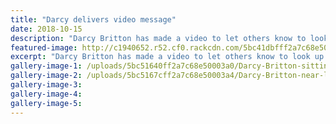 ```yaml
---
title: "Darcy delivers video message"
date: 2018-10-15
description: "Darcy Britton has made a video to let others know to look up when he's coming..."
featured-image: http://c1940652.r52.cf0.rackcdn.com/5bc41dbfff2a7c68e5000372/Darcy-Britton-320-chron-15-oct.jpg
excerpt: "Darcy Britton has made a video to let others know to look up when he's coming."
gallery-image-1: /uploads/5bc51640ff2a7c68e50003a0/Darcy-Britton-sittingchron-15-oct.PNG
gallery-image-2: /uploads/5bc5167cff2a7c68e50003a4/Darcy-Britton-near-librarychron-15-oct.PNG
gallery-image-3: 
gallery-image-4: 
gallery-image-5: 
---
```

